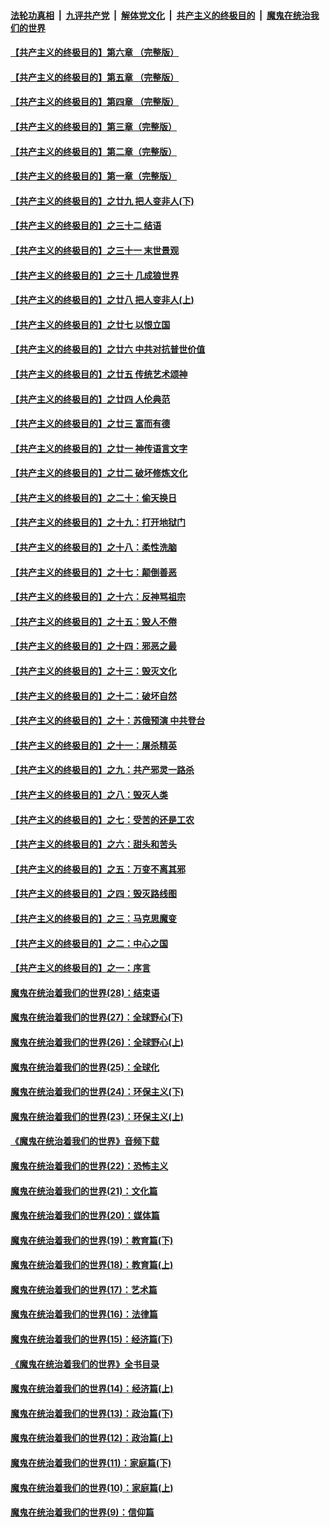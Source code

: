 ####  [法轮功真相](../../../../basic/blob/master/README.md?t=07010431) &nbsp;|&nbsp; [九评共产党](../../../../9ping.md/blob/master/README.md?t=07010431) &nbsp;|&nbsp; [解体党文化](../../../../jtdwh.md/blob/master/README.md?t=07010431)  &nbsp;|&nbsp; [共产主义的终极目的](../../../../gczydzjmd.md/blob/master/README.md?t=07010431) &nbsp;|&nbsp; [魔鬼在统治我们的世界](../../../../mgztzwmdsj.md/blob/master/README.md?t=07010431) 

#### [【共产主义的终极目的】第六章 （完整版）](../pages/nsc422/n11428913.md?t=07010431) 

#### [【共产主义的终极目的】第五章 （完整版）](../pages/nsc422/n11428912.md?t=07010431) 

#### [【共产主义的终极目的】第四章 （完整版）](../pages/nsc422/n11428907.md?t=07010431) 

#### [【共产主义的终极目的】第三章（完整版）](../pages/nsc422/n11428848.md?t=07010431) 

#### [【共产主义的终极目的】第二章（完整版）](../pages/nsc422/n11428831.md?t=07010431) 

#### [【共产主义的终极目的】第一章（完整版）](../pages/nsc422/n11417651.md?t=07010431) 

#### [【共产主义的终极目的】之廿九 把人变非人(下)](../pages/nsc422/n11344140.md?t=07010431) 

#### [【共产主义的终极目的】之三十二 结语](../pages/nsc422/n11360535.md?t=07010431) 

#### [【共产主义的终极目的】之三十一 末世景观](../pages/nsc422/n11351129.md?t=07010431) 

#### [【共产主义的终极目的】之三十 几成狼世界](../pages/nsc422/n11348280.md?t=07010431) 

#### [【共产主义的终极目的】之廿八 把人变非人(上)](../pages/nsc422/n11340492.md?t=07010431) 

#### [【共产主义的终极目的】之廿七 以恨立国](../pages/nsc422/n11336944.md?t=07010431) 

#### [【共产主义的终极目的】之廿六 中共对抗普世价值](../pages/nsc422/n11324785.md?t=07010431) 

#### [【共产主义的终极目的】之廿五 传统艺术颂神](../pages/nsc422/n11296396.md?t=07010431) 

#### [【共产主义的终极目的】之廿四 人伦典范](../pages/nsc422/n11296397.md?t=07010431) 

#### [【共产主义的终极目的】之廿三 富而有德](../pages/nsc422/n11283598.md?t=07010431) 

#### [【共产主义的终极目的】之廿一 神传语言文字](../pages/nsc422/n11263265.md?t=07010431) 

#### [【共产主义的终极目的】之廿二 破坏修炼文化](../pages/nsc422/n11245728.md?t=07010431) 

#### [【共产主义的终极目的】之二十：偷天换日](../pages/nsc422/n11238846.md?t=07010431) 

#### [【共产主义的终极目的】之十九：打开地狱门](../pages/nsc422/n11206376.md?t=07010431) 

#### [【共产主义的终极目的】之十八：柔性洗脑](../pages/nsc422/n11199994.md?t=07010431) 

#### [【共产主义的终极目的】之十七：颠倒善恶](../pages/nsc422/n11179782.md?t=07010431) 

#### [【共产主义的终极目的】之十六：反神骂祖宗](../pages/nsc422/n11166798.md?t=07010431) 

#### [【共产主义的终极目的】之十五：毁人不倦](../pages/nsc422/n11166792.md?t=07010431) 

#### [【共产主义的终极目的】之十四：邪恶之最](../pages/nsc422/n11150249.md?t=07010431) 

#### [【共产主义的终极目的】之十三：毁灭文化](../pages/nsc422/n11135227.md?t=07010431) 

#### [【共产主义的终极目的】之十二：破坏自然](../pages/nsc422/n11135214.md?t=07010431) 

#### [【共产主义的终极目的】之十：苏俄预演 中共登台](../pages/nsc422/n11118424.md?t=07010431) 

#### [【共产主义的终极目的】之十一：屠杀精英](../pages/nsc422/n11118442.md?t=07010431) 

#### [【共产主义的终极目的】之九：共产邪灵一路杀](../pages/nsc422/n11114139.md?t=07010431) 

#### [【共产主义的终极目的】之八：毁灭人类](../pages/nsc422/n11108503.md?t=07010431) 

#### [【共产主义的终极目的】之七：受苦的还是工农](../pages/nsc422/n11101809.md?t=07010431) 

#### [【共产主义的终极目的】之六：甜头和苦头](../pages/nsc422/n11096971.md?t=07010431) 

#### [【共产主义的终极目的】之五：万变不离其邪](../pages/nsc422/n11091285.md?t=07010431) 

#### [【共产主义的终极目的】之四：毁灭路线图](../pages/nsc422/n11086284.md?t=07010431) 

#### [【共产主义的终极目的】之三：马克思魔变](../pages/nsc422/n11061941.md?t=07010431) 

#### [【共产主义的终极目的】之二：中心之国](../pages/nsc422/n11047728.md?t=07010431) 

#### [【共产主义的终极目的】之一：序言](../pages/nsc422/n11086077.md?t=07010431) 

#### [魔鬼在统治着我们的世界(28)：结束语](../pages/nsc422/n10936246.md?t=07010431) 

#### [魔鬼在统治着我们的世界(27)：全球野心(下)](../pages/nsc422/n10928319.md?t=07010431) 

#### [魔鬼在统治着我们的世界(26)：全球野心(上)](../pages/nsc422/n10900318.md?t=07010431) 

#### [魔鬼在统治着我们的世界(25)：全球化](../pages/nsc422/n10788205.md?t=07010431) 

#### [魔鬼在统治着我们的世界(24)：环保主义(下)](../pages/nsc422/n10695307.md?t=07010431) 

#### [魔鬼在统治着我们的世界(23)：环保主义(上)](../pages/nsc422/n10688613.md?t=07010431) 

#### [《魔鬼在统治着我们的世界》音频下载](../pages/nsc422/n10635553.md?t=07010431) 

#### [魔鬼在统治着我们的世界(22)：恐怖主义](../pages/nsc422/n10614727.md?t=07010431) 

#### [魔鬼在统治着我们的世界(21)：文化篇](../pages/nsc422/n10597706.md?t=07010431) 

#### [魔鬼在统治着我们的世界(20)：媒体篇](../pages/nsc422/n10586579.md?t=07010431) 

#### [魔鬼在统治着我们的世界(19)：教育篇(下)](../pages/nsc422/n10564808.md?t=07010431) 

#### [魔鬼在统治着我们的世界(18)：教育篇(上)](../pages/nsc422/n10526970.md?t=07010431) 

#### [魔鬼在统治着我们的世界(17)：艺术篇](../pages/nsc422/n10499093.md?t=07010431) 

#### [魔鬼在统治着我们的世界(16)：法律篇](../pages/nsc422/n10485969.md?t=07010431) 

#### [魔鬼在统治着我们的世界(15)：经济篇(下)](../pages/nsc422/n10469975.md?t=07010431) 

#### [《魔鬼在统治着我们的世界》全书目录](../pages/nsc422/n10464261.md?t=07010431) 

#### [魔鬼在统治着我们的世界(14)：经济篇(上)](../pages/nsc422/n10457370.md?t=07010431) 

#### [魔鬼在统治着我们的世界(13)：政治篇(下)](../pages/nsc422/n10448270.md?t=07010431) 

#### [魔鬼在统治着我们的世界(12)：政治篇(上)](../pages/nsc422/n10444576.md?t=07010431) 

#### [魔鬼在统治着我们的世界(11)：家庭篇(下)](../pages/nsc422/n10440961.md?t=07010431) 

#### [魔鬼在统治着我们的世界(10)：家庭篇(上)](../pages/nsc422/n10435448.md?t=07010431) 

#### [魔鬼在统治着我们的世界(9)：信仰篇](../pages/nsc422/n10432159.md?t=07010431) 

